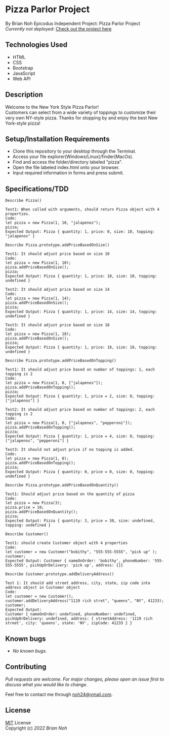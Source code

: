 # Pizza Parlor Project
By Brian Noh
Epicodus Independent Project: Pizza Parlor Project   
_Currently not deployed_: [Check out the project here](noh24.github.com/pizza/)

## Technologies Used  
* HTML
* CSS
* Bootstrap
* JavaScript
* Web API

## Description
Welcome to the New York Style Pizza Parlor!  
Customers can select from a wide variety of toppings to customize their very own NY-style pizza. 
Thanks for stopping by and enjoy the best New York-style pizza!

## Setup/Installation Requirements
* Clone this repository to your desktop through the Terminal.
* Access your file explorer(Windows/Linux)/finder(MacOs).
* Find and access the folder/directory labeled "pizza".
* Open the file labeled index.html onto your browser.
* Input required information in forms and press submit.

## Specifications/TDD
```
Describe Pizza()

Test1: When called with arguments, should return Pizza object with 4 properties.
Code: 
let pizza = new Pizza(1, 10, "jalapenos");
pizza;
Expected Output: Pizza { quantity: 1, price: 0, size: 10, topping: "jalapenos" }
```
```
Describe Pizza.prototype.addPriceBasedOnSize()

Test1: It should adjust price based on size 10
Code: 
let pizza = new Pizza(1, 10);
pizza.addPriceBasedOnSize();
pizza;
Expected Output: Pizza { quantity: 1, price: 10, size: 10, topping: undefined }

Test2: It should adjust price based on size 14
Code: 
let pizza = new Pizza(1, 14);
pizza.addPriceBasedOnSize();
pizza;
Expected Output: Pizza { quantity: 1, price: 14, size: 14, topping: undefined }

Test3: It should adjust price based on size 18
Code: 
let pizza = new Pizza(1, 18);
pizza.addPriceBasedOnSize();
pizza;
Expected Output: Pizza { quantity: 1, price: 18, size: 18, topping: undefined }
```
```
Describe Pizza.prototype.addPriceBasedOnTopping()

Test1: It should adjust price based on number of toppings: 1, each topping is 2
Code: 
let pizza = new Pizza(1, 0, ["jalapenos"]);
pizza.addPriceBasedOnTopping();
pizza;
Expected Output: Pizza { quantity: 1, price = 2, size: 0, topping: ["jalapenos"] }

Test2: It should adjust price based on number of toppings: 2, each topping is 2
Code: 
let pizza = new Pizza(1, 0, ["jalapenos", "pepperoni"]);
pizza.addPriceBasedOnTopping();
pizza;
Expected Output: Pizza { quantity: 1, price = 4, size: 0, topping: ["jalapenos", "pepperoni"] }

Test3: It should not adjust price if no topping is added.
Code: 
let pizza = new Pizza(1, 0);
pizza.addPriceBasedOnTopping();
pizza;
Expected Output: Pizza { quantity: 0, price = 0, size: 0, topping: undefined }
```
```
Describe Pizza.prototype.addPriceBasedOnQuantity()

Test1: Should adjust price based on the quantity of pizza
Code: 
let pizza = new Pizza(3);
pizza.price = 10;
pizza.addPriceBasedOnQuantity();
pizza;
Expected Output: Pizza { quantity: 3, price = 30, size: undefined, topping: undefined }
```
```
Describe Customer()

Test1: should create Customer object with 4 properties
Code: 
let customer = new Customer("bobithy", "555-555-5555", "pick up" );
customer;
Expected Output: Customer { nameOnOrder: 'bobithy', phoneNumber: '555-555-5555', pickUpOrDelivery: 'pick up', address: {}}
```
```
Describe Customer.prototype.addDeliveryAddress()

Test 1: It should add street address, city, state, zip code into address object in Customer object
Code:
let customer = new Customer();
customer.addDeliveryAddress("1119 rich stret", "queens", "NY", 41233);
customer;
Expected Output: 
Customer { nameOnOrder: undefined, phoneNumber: undefined, pickUpOrDelivery: undefined, address: { streetAddress: '1119 rich street', city: 'queens', state: 'NY', zipCode: 41233 } }
```

## Known bugs
* _No known bugs_.

## Contributing
_Pull requests are welcome. For major changes, please open an issue first to discuss what you would like to change_.  
  
Feel free to contact me through <noh24@ymail.com>.

## License
[MIT](./license.txt) License  
Copyright (c) _2022 Brian Noh_